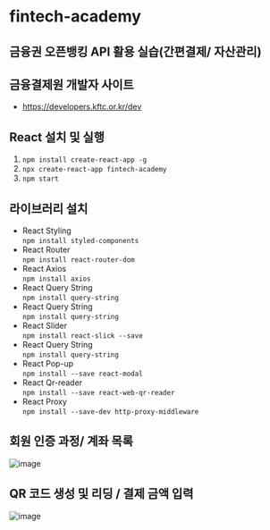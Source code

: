 # fintech-academy
## 금융권 오픈뱅킹 API 활용 실습(간편결제/ 자산관리)


## 금융결제원 개발자 사이트
* https://developers.kftc.or.kr/dev

## React 설치 및 실행
1. ```npm install create-react-app -g```
2. ```npx create-react-app fintech-academy```
3. ```npm start```

## 라이브러리 설치
* React Styling \
 ```npm install styled-components```
* React Router \
 ```npm install react-router-dom```
* React Axios \
 ```npm install axios```
* React Query String \
 ```npm install query-string```
* React Query String \
 ```npm install query-string```
* React Slider \
 ```npm install react-slick --save```
* React Query String \
 ```npm install query-string```
* React Pop-up \
 ```npm install --save react-modal```
* React Qr-reader \
 ```npm install --save react-web-qr-reader```
* React Proxy \
 ```npm install --save-dev http-proxy-middleware```

## 회원 인증 과정/ 계좌 목록
![image](https://user-images.githubusercontent.com/66551410/122390851-63778080-cfad-11eb-9b13-6a2519e0d747.png)

## QR 코드 생성 및 리딩 / 결제 금액 입력
![image](https://user-images.githubusercontent.com/66551410/122390811-55296480-cfad-11eb-91e9-bdfee7ed3f44.png)

 
 
